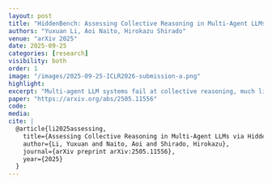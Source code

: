 ```yaml
---
layout: post
title: "HiddenBench: Assessing Collective Reasoning in Multi-Agent LLMs via Hidden Profile Tasks"
authors: "Yuxuan Li, Aoi Naito, Hirokazu Shirado"
venue: "arXiv 2025"
date: 2025-09-25
categories: [research]
visibility: both
order: 1
image: "/images/2025-09-25-ICLR2026-submission-a.png"
highlight:
excerpt: "Multi-agent LLM systems fail at collective reasoning, much like human groups. We demonstrate this by formalizing the Hidden Profile paradigm from social psychology and constructing a scalable 65-task benchmark based on this formalization."
paper: "https://arxiv.org/abs/2505.11556"
code:
media:
cite: |
  @article{li2025assessing,
    title={Assessing Collective Reasoning in Multi-Agent LLMs via Hidden Profile Tasks},
    author={Li, Yuxuan and Naito, Aoi and Shirado, Hirokazu},
    journal={arXiv preprint arXiv:2505.11556},
    year={2025}
  }
---
```

